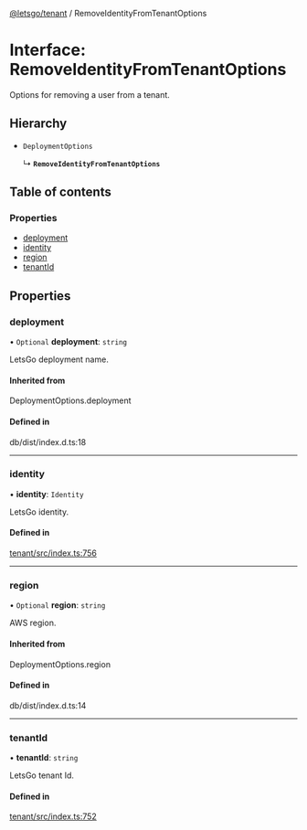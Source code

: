 [@letsgo/tenant](../README.md) / RemoveIdentityFromTenantOptions

# Interface: RemoveIdentityFromTenantOptions

Options for removing a user from a tenant.

## Hierarchy

- `DeploymentOptions`

  ↳ **`RemoveIdentityFromTenantOptions`**

## Table of contents

### Properties

- [deployment](RemoveIdentityFromTenantOptions.md#deployment)
- [identity](RemoveIdentityFromTenantOptions.md#identity)
- [region](RemoveIdentityFromTenantOptions.md#region)
- [tenantId](RemoveIdentityFromTenantOptions.md#tenantid)

## Properties

### deployment

• `Optional` **deployment**: `string`

LetsGo deployment name.

#### Inherited from

DeploymentOptions.deployment

#### Defined in

db/dist/index.d.ts:18

___

### identity

• **identity**: `Identity`

LetsGo identity.

#### Defined in

[tenant/src/index.ts:756](https://github.com/tjanczuk/letsgo/blob/c32fd97/packages/tenant/src/index.ts#L756)

___

### region

• `Optional` **region**: `string`

AWS region.

#### Inherited from

DeploymentOptions.region

#### Defined in

db/dist/index.d.ts:14

___

### tenantId

• **tenantId**: `string`

LetsGo tenant Id.

#### Defined in

[tenant/src/index.ts:752](https://github.com/tjanczuk/letsgo/blob/c32fd97/packages/tenant/src/index.ts#L752)
